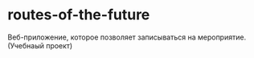 # routes-of-the-future
Веб-приложение, которое позволяет записываться на мероприятие. (Учебнаый проект)
